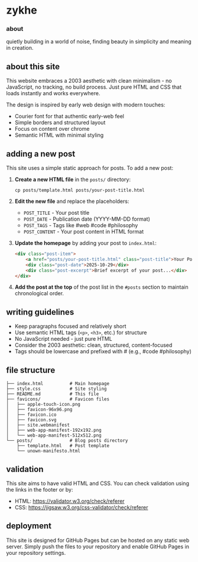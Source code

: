 # zykhe

### about
quietly building in a world of noise, finding beauty in simplicity and meaning in creation.

## about this site

This website embraces a 2003 aesthetic with clean minimalism - no JavaScript, no tracking, no build process. Just pure HTML and CSS that loads instantly and works everywhere.

The design is inspired by early web design with modern touches:
- Courier font for that authentic early-web feel
- Simple borders and structured layout
- Focus on content over chrome
- Semantic HTML with minimal styling

## adding a new post

This site uses a simple static approach for posts. To add a new post:

1. **Create a new HTML file** in the `posts/` directory:
   ```
   cp posts/template.html posts/your-post-title.html
   ```

2. **Edit the new file** and replace the placeholders:
   - `POST_TITLE` - Your post title
   - `POST_DATE` - Publication date (YYYY-MM-DD format)
   - `POST_TAGS` - Tags like #web #code #philosophy
   - `POST_CONTENT` - Your post content in HTML format

3. **Update the homepage** by adding your post to `index.html`:
   ```html
   <div class="post-item">
       <a href="posts/your-post-title.html" class="post-title">Your Post Title</a>
       <div class="post-date">2025-10-29</div>
       <div class="post-excerpt">Brief excerpt of your post...</div>
   </div>
   ```

4. **Add the post at the top** of the post list in the `#posts` section to maintain chronological order.

## writing guidelines

- Keep paragraphs focused and relatively short
- Use semantic HTML tags (`<p>`, `<h3>`, etc.) for structure
- No JavaScript needed - just pure HTML
- Consider the 2003 aesthetic: clean, structured, content-focused
- Tags should be lowercase and prefixed with # (e.g., #code #philosophy)

## file structure

```
├── index.html          # Main homepage
├── style.css           # Site styling
├── README.md           # This file
├── favicons/           # Favicon files
│   ├── apple-touch-icon.png
│   ├── favicon-96x96.png
│   ├── favicon.ico
│   ├── favicon.svg
│   ├── site.webmanifest
│   ├── web-app-manifest-192x192.png
│   └── web-app-manifest-512x512.png
└── posts/              # Blog posts directory
    ├── template.html   # Post template
    └── unown-manifesto.html
```

## validation

This site aims to have valid HTML and CSS. You can check validation using the links in the footer or by:
- HTML: https://validator.w3.org/check/referer
- CSS: https://jigsaw.w3.org/css-validator/check/referer

## deployment

This site is designed for GitHub Pages but can be hosted on any static web server. Simply push the files to your repository and enable GitHub Pages in your repository settings.
